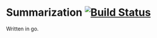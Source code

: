 # Summarization [![Build Status](https://travis-ci.org/domoritz/summarization-go.svg)](https://travis-ci.org/domoritz/summarization-go)

Written in go.
